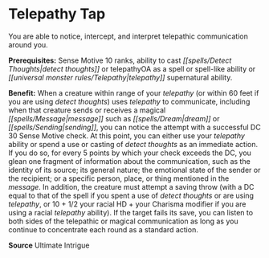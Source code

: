 ﻿---
cssclass: [feats]

---
# Telepathy Tap

You are able to notice, intercept, and interpret telepathic communication around you.

**Prerequisites:** Sense Motive 10 ranks, ability to cast _[[spells/Detect Thoughts|detect thoughts]]_ or telepathyOA as a spell or spell-like ability or _[[universal monster rules/Telepathy|telepathy]]_ supernatural ability.

**Benefit:** When a creature within range of your _telepathy_ (or within 60 feet if you are using _detect thoughts_) uses _telepathy_ to communicate, including when that creature sends or receives a magical _[[spells/Message|message]]_ such as _[[spells/Dream|dream]]_ or _[[spells/Sending|sending]]_, you can notice the attempt with a successful DC 30 Sense Motive check. At this point, you can either use your _telepathy_ ability or spend a use or casting of _detect thoughts_ as an immediate action. If you do so, for every 5 points by which your check exceeds the DC, you glean one fragment of information about the communication, such as the identity of its source; its general nature; the emotional state of the sender or the recipient; or a specific person, place, or thing mentioned in the _message_. In addition, the creature must attempt a saving throw (with a DC equal to that of the spell if you spent a use of _detect thoughts_ or are using _telepathy_, or 10 + 1/2 your racial HD + your Charisma modifier if you are using a racial _telepathy_ ability). If the target fails its save, you can listen to both sides of the telepathic or magical communication as long as you continue to concentrate each round as a standard action.

**Source** Ultimate Intrigue